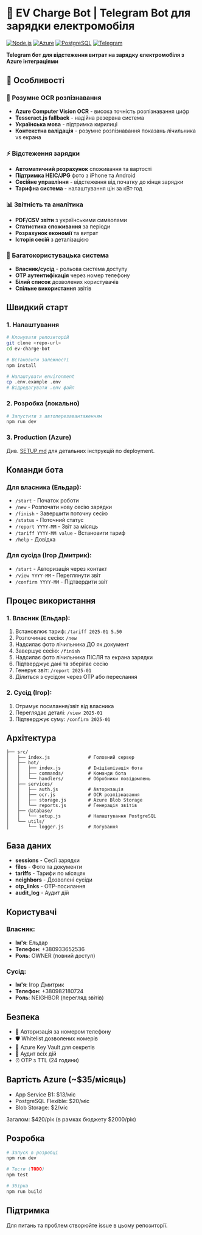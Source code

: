# 🔋 EV Charge Bot | Telegram Bot для зарядки електромобіля

[![Node.js](https://img.shields.io/badge/Node.js-18+-green.svg)](https://nodejs.org/)
[![Azure](https://img.shields.io/badge/Azure-Computer%20Vision-blue.svg)](https://azure.microsoft.com/services/cognitive-services/computer-vision/)
[![PostgreSQL](https://img.shields.io/badge/PostgreSQL-13+-blue.svg)](https://postgresql.org/)
[![Telegram](https://img.shields.io/badge/Telegram-Bot%20API-blue.svg)](https://core.telegram.org/bots/api)

**Telegram бот для відстеження витрат на зарядку електромобіля з Azure інтеграціями**

## 🎯 Особливості

### 📸 Розумне OCR розпізнавання
- **Azure Computer Vision OCR** - висока точність розпізнавання цифр
- **Tesseract.js fallback** - надійна резервна система
- **Українська мова** - підтримка кирилиці
- **Контекстна валідація** - розумне розпізнавання показань лічильника vs екрана

### ⚡ Відстеження зарядки
- **Автоматичний розрахунок** споживання та вартості
- **Підтримка HEIC/JPG** фото з iPhone та Android
- **Сесійне управління** - відстеження від початку до кінця зарядки
- **Тарифна система** - налаштування цін за кВт·год

### 📊 Звітність та аналітика
- **PDF/CSV звіти** з українськими символами
- **Статистика споживання** за періоди
- **Розрахунок економії** та витрат
- **Історія сесій** з деталізацією

### 👥 Багатокористувацька система
- **Власник/сусід** - рольова система доступу
- **OTP аутентифікація** через номер телефону
- **Білий список** дозволених користувачів
- **Спільне використання** звітів

## Швидкий старт

### 1. Налаштування
```bash
# Клонувати репозиторій
git clone <repo-url>
cd ev-charge-bot

# Встановити залежності
npm install

# Налаштувати environment
cp .env.example .env
# Відредагувати .env файл
```

### 2. Розробка (локально)
```bash
# Запустити з автоперезавантаженням
npm run dev
```

### 3. Production (Azure)
Див. [SETUP.md](SETUP.md) для детальних інструкцій по deployment.

## Команди бота

### Для власника (Ельдар):
- `/start` - Початок роботи
- `/new` - Розпочати нову сесію зарядки
- `/finish` - Завершити поточну сесію
- `/status` - Поточний статус
- `/report YYYY-MM` - Звіт за місяць
- `/tariff YYYY-MM value` - Встановити тариф
- `/help` - Довідка

### Для сусіда (Ігор Дмитрик):
- `/start` - Авторизація через контакт
- `/view YYYY-MM` - Переглянути звіт
- `/confirm YYYY-MM` - Підтвердити звіт

## Процес використання

### 1. Власник (Ельдар):
1. Встановлює тариф: `/tariff 2025-01 5.50`
2. Розпочинає сесію: `/new`
3. Надсилає фото лічильника ДО як документ
4. Завершує сесію: `/finish`
5. Надсилає фото лічильника ПІСЛЯ та екрана зарядки
6. Підтверджує дані та зберігає сесію
7. Генерує звіт: `/report 2025-01`
8. Ділиться з сусідом через OTP або переслання

### 2. Сусід (Ігор):
1. Отримує посилання/звіт від власника
2. Переглядає деталі: `/view 2025-01`
3. Підтверджує суму: `/confirm 2025-01`

## Архітектура

```
├── src/
│   ├── index.js              # Головний сервер
│   ├── bot/
│   │   ├── index.js          # Ініціалізація бота
│   │   ├── commands/         # Команди бота
│   │   └── handlers/         # Обробники повідомлень
│   ├── services/
│   │   ├── auth.js           # Авторизація
│   │   ├── ocr.js            # OCR розпізнавання
│   │   ├── storage.js        # Azure Blob Storage
│   │   └── reports.js        # Генерація звітів
│   ├── database/
│   │   └── setup.js          # Налаштування PostgreSQL
│   └── utils/
│       └── logger.js         # Логування
```

## База даних

- **sessions** - Сесії зарядки
- **files** - Фото та документи
- **tariffs** - Тарифи по місяцях
- **neighbors** - Дозволені сусіди
- **otp_links** - OTP-посилання
- **audit_log** - Аудит дій

## Користувачі

### Власник:
- **Ім'я**: Ельдар
- **Телефон**: +380933652536
- **Роль**: OWNER (повний доступ)

### Сусід:
- **Ім'я**: Ігор Дмитрик  
- **Телефон**: +380982180724
- **Роль**: NEIGHBOR (перегляд звітів)

## Безпека

- 🔐 Авторизація за номером телефону
- 🛡️ Whitelist дозволених номерів
- 🔑 Azure Key Vault для секретів
- 📝 Аудит всіх дій
- ⏰ OTP з TTL (24 години)

## Вартість Azure (~$35/місяць)

- App Service B1: $13/міс
- PostgreSQL Flexible: $20/міс
- Blob Storage: $2/міс

Загалом: $420/рік (в рамках бюджету $2000/рік)

## Розробка

```bash
# Запуск в розробці
npm run dev

# Тести (TODO)
npm test

# Збірка
npm run build
```

## Підтримка

Для питань та проблем створюйте issue в цьому репозиторії.